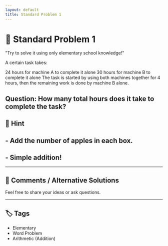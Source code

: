 ```yaml
---
layout: default
title: Standard Problem 1 
---
```


# 🧮 Standard Problem 1 

"Try to solve it using only elementary school knowledge!"

A certain task takes:

24 hours for machine A to complete it alone
30 hours for machine B to complete it alone
The task is started by using both machines together for 4 hours,
then the remaining work is done by machine B alone.

Question:
How many total hours does it take to complete the task?
---

## 📝 Hint

## - Add the number of apples in each box.
## - Simple addition!

---

## 💬 Comments / Alternative Solutions

Feel free to share your ideas or ask questions.

---

## 🏷 Tags

- Elementary 
- Word Problem  
- Arithmetic (Addition)
